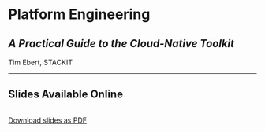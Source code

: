 # Platform Engineering

## <em>A Practical Guide to the Cloud-Native Toolkit</em>

Tim Ebert, STACKIT

<!-- .slide: data-background-color="#1f1e24" -->

---

## Slides Available Online

<div class="r-stretch">
<img class="slides-qr-code">
</div>

<a class="slides-qr-code"></a>

<!-- this element is hidden by the ?export-pdf query param added by decktape -->
<a class="slides-pdf-download" href="slides.pdf" download="Platform Engineering - Tim Ebert">Download slides as PDF</a>
